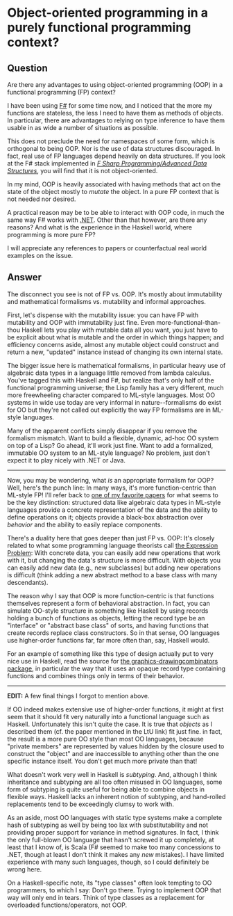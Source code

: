 
# Object-oriented programming in a purely functional programming context?

## Question
        
Are there any advantages to using object-oriented programming (OOP) in a functional programming (FP) context?

I have been using [F#](http://en.wikipedia.org/wiki/F_Sharp_%28programming_language%29) for some time now, and I noticed that the more my functions are stateless, the less I need to have them as methods of objects. In particular, there are advantages to relying on type inference to have them usable in as wide a number of situations as possible.

This does not preclude the need for namespaces of some form, which is orthogonal to being OOP. Nor is the use of data structures discouraged. In fact, real use of FP languages depend heavily on data structures. If you look at the F# stack implemented in _[F Sharp Programming/Advanced Data Structures](http://en.wikibooks.org/wiki/F_Sharp_Programming/Advanced_Data_Structures)_, you will find that it is not object-oriented.

In my mind, OOP is heavily associated with having methods that act on the state of the object mostly to _mutate_ the object. In a pure FP context that is not needed nor desired.

A practical reason may be to be able to interact with OOP code, in much the same way F# works with [.NET](http://en.wikipedia.org/wiki/.NET_Framework). Other than that however, are there any reasons? And what is the experience in the Haskell world, where programming is more pure FP?

I will appreciate any references to papers or counterfactual real world examples on the issue.

## Answer
        
The disconnect you see is not of FP vs. OOP. It's mostly about immutability and mathematical formalisms vs. mutability and informal approaches.

First, let's dispense with the mutability issue: you can have FP with mutability and OOP with immutability just fine. Even more-functional-than-thou Haskell lets you play with mutable data all you want, you just have to be explicit about what is mutable and the order in which things happen; and efficiency concerns aside, almost any mutable object could construct and return a new, "updated" instance instead of changing its own internal state.

The bigger issue here is mathematical formalisms, in particular heavy use of algebraic data types in a language little removed from lambda calculus. You've tagged this with Haskell and F#, but realize that's only half of the functional programming universe; the Lisp family has a very different, much more freewheeling character compared to ML-style languages. Most OO systems in wide use today are very informal in nature--formalisms do exist for OO but they're not called out explicitly the way FP formalisms are in ML-style languages.

Many of the apparent conflicts simply disappear if you remove the formalism mismatch. Want to build a flexible, dynamic, ad-hoc OO system on top of a Lisp? Go ahead, it'll work just fine. Want to add a formalized, immutable OO system to an ML-style language? No problem, just don't expect it to play nicely with .NET or Java.

* * *

Now, you may be wondering, what _is_ an appropriate formalism for OOP? Well, here's the punch line: In many ways, it's more function-centric than ML-style FP! I'll refer back to [one of my favorite papers](http://lambda-the-ultimate.org/node/3668) for what seems to be the key distinction: structured data like algebraic data types in ML-style languages provide a concrete representation of the data and the ability to define operations on it; objects provide a black-box abstraction over _behavior_ and the ability to easily replace components.

There's a duality here that goes deeper than just FP vs. OOP: It's closely related to what some programming language theorists call [the Expression Problem](http://en.wikipedia.org/wiki/Expression_Problem): With concrete data, you can easily add new operations that work with it, but changing the data's structure is more difficult. With objects you can easily add new data (e.g., new subclasses) but adding new operations is difficult (think adding a new abstract method to a base class with many descendants).

The reason why I say that OOP is more function-centric is that functions themselves represent a form of behavioral abstraction. In fact, you can simulate OO-style structure in something like Haskell by using records holding a bunch of functions as objects, letting the record type be an "interface" or "abstract base class" of sorts, and having functions that create records replace class constructors. So in that sense, OO languages use higher-order functions far, far more often than, say, Haskell would.

For an example of something like this type of design actually put to very nice use in Haskell, read the source for [the graphics-drawingcombinators package](http://hackage.haskell.org/package/graphics-drawingcombinators), in particular the way that it uses an opaque record type containing functions and combines things only in terms of their behavior.

* * *

**EDIT:** A few final things I forgot to mention above.

If OO indeed makes extensive use of higher-order functions, it might at first seem that it should fit very naturally into a functional language such as Haskell. Unfortunately this isn't quite the case. It is true that _objects_ as I described them (cf. the paper mentioned in the LtU link) fit just fine. in fact, the result is a more pure OO style than most OO languages, because "private members" are represented by values hidden by the closure used to construct the "object" and are inaccessible to anything other than the one specific instance itself. You don't get much more private than that!

What doesn't work very well in Haskell is _subtyping_. And, although I think inheritance and subtyping are all too often misused in OO languages, some form of subtyping is quite useful for being able to combine objects in flexible ways. Haskell lacks an inherent notion of subtyping, and hand-rolled replacements tend to be exceedingly clumsy to work with.

As an aside, most OO languages with static type systems make a complete hash of subtyping as well by being too lax with substitutability and not providing proper support for variance in method signatures. In fact, I think the only full-blown OO language that hasn't screwed it up completely, at least that I know of, is Scala (F# seemed to make too many concessions to .NET, though at least I don't think it makes any _new_ mistakes). I have limited experience with many such languages, though, so I could definitely be wrong here.

On a Haskell-specific note, its "type classes" often look tempting to OO programmers, to which I say: Don't go there. Trying to implement OOP that way will only end in tears. Think of type classes as a replacement for overloaded functions/operators, not OOP.
